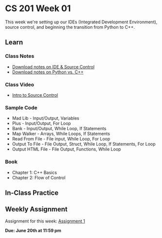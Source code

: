 # CS 201 Week 01

This week we're setting up our IDEs (Integrated Development Environment),
source control, and beginning the transition from Python to C++.

## Learn

### Class Notes

* [Download notes on IDE & Source Control](https://github.com/Moosader/Problem-Solving-and-Programming-II/blob/master/Week%2001/Setup%20-%20IDE%20and%20Source%20Control.odt)
* [Download notes on Python vs. C++](https://github.com/Moosader/Python-vs-CPP)

### Class Video

* [Intro to Source Control](http://www.youtube.com/watch?v=K0mgc3efx-A)

### Sample Code

* Mad Lib - Input/Output, Variables
* Plus - Input/Output, For Loop
* Bank - Input/Output, While Loop, If Statements
* Map Walker - Arrays, While Loops, If Statements
* Read From File - File input, While Loop, For Loop
* Output To File - File Output, Struct, While Loop, If Statements, For Loop
* Output HTML File - File Output, Functions, While Loop

### Book

* Chapter 1: C++ Basics
* Chapter 2: Flow of Control

## In-Class Practice


## Weekly Assignment

Assignment for this week: [Assignment 1](https://github.com/Moosader/Problem-Solving-and-Programming-II/tree/master/Assignments)

**Due: June 20th at 11:59 pm**
